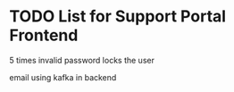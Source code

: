 # TODO List for Support Portal Frontend

<!-- - [ ] / Endpoint landing page that connects logoin and signup -->
<!-- - [ ]  Super Admin can edit user details in edit btn -->
<!-- - [ ]  Super Admin can delete user -->
5 times invalid password locks the user
<!-- imporve the ui forr the forntend  -->
<!-- divide the long dahsboard page -->
email using kafka in backend 

